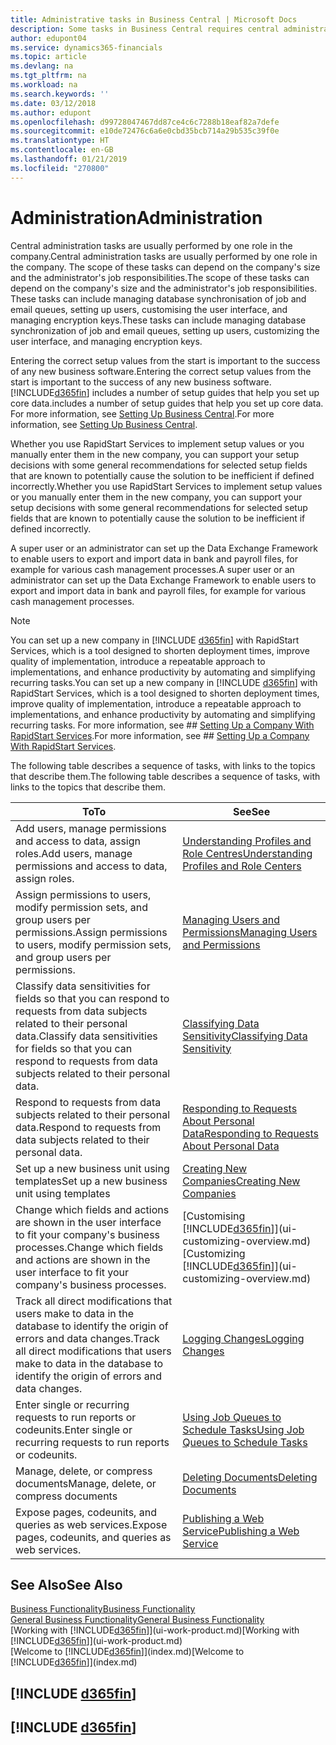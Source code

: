 ```yaml
---
title: Administrative tasks in Business Central | Microsoft Docs
description: Some tasks in Business Central requires central administration and setup. See what they are and learn what to do.
author: edupont04
ms.service: dynamics365-financials
ms.topic: article
ms.devlang: na
ms.tgt_pltfrm: na
ms.workload: na
ms.search.keywords: ''
ms.date: 03/12/2018
ms.author: edupont
ms.openlocfilehash: d99728047467dd87ce4c6c7288b18eaf82a7defe
ms.sourcegitcommit: e10de72476c6a6e0cbd35bcb714a29b535c39f0e
ms.translationtype: HT
ms.contentlocale: en-GB
ms.lasthandoff: 01/21/2019
ms.locfileid: "270800"
---
```

# <a name="administration"></a><span data-ttu-id="aef26-104">Administration</span><span class="sxs-lookup"><span data-stu-id="aef26-104">Administration</span></span>
<span data-ttu-id="aef26-105">Central administration tasks are usually performed by one role in the company.</span><span class="sxs-lookup"><span data-stu-id="aef26-105">Central administration tasks are usually performed by one role in the company.</span></span> <span data-ttu-id="aef26-106">The scope of these tasks can depend on the company's size and the administrator's job responsibilities.</span><span class="sxs-lookup"><span data-stu-id="aef26-106">The scope of these tasks can depend on the company's size and the administrator's job responsibilities.</span></span> <span data-ttu-id="aef26-107">These tasks can include managing database synchronisation of job and email queues, setting up users, customising the user interface, and managing encryption keys.</span><span class="sxs-lookup"><span data-stu-id="aef26-107">These tasks can include managing database synchronization of job and email queues, setting up users, customizing the user interface, and managing encryption keys.</span></span>  

<span data-ttu-id="aef26-108">Entering the correct setup values from the start is important to the success of any new business software.</span><span class="sxs-lookup"><span data-stu-id="aef26-108">Entering the correct setup values from the start is important to the success of any new business software.</span></span> [!INCLUDE[d365fin](includes/d365fin_md.md)] <span data-ttu-id="aef26-109">includes a number of setup guides that help you set up core data.</span><span class="sxs-lookup"><span data-stu-id="aef26-109">includes a number of setup guides that help you set up core data.</span></span> <span data-ttu-id="aef26-110">For more information, see [Setting Up Business Central](setup.md).</span><span class="sxs-lookup"><span data-stu-id="aef26-110">For more information, see [Setting Up Business Central](setup.md).</span></span>

<span data-ttu-id="aef26-111">Whether you use RapidStart Services to implement setup values or you manually enter them in the new company, you can support your setup decisions with some general recommendations for selected setup fields that are known to potentially cause the solution to be inefficient if defined incorrectly.</span><span class="sxs-lookup"><span data-stu-id="aef26-111">Whether you use RapidStart Services to implement setup values or you manually enter them in the new company, you can support your setup decisions with some general recommendations for selected setup fields that are known to potentially cause the solution to be inefficient if defined incorrectly.</span></span>  

<span data-ttu-id="aef26-112">A super user or an administrator can set up the Data Exchange Framework to enable users to export and import data in bank and payroll files, for example for various cash management processes.</span><span class="sxs-lookup"><span data-stu-id="aef26-112">A super user or an administrator can set up the Data Exchange Framework to enable users to export and import data in bank and payroll files, for example for various cash management processes.</span></span>

> [!NOTE]
> <span data-ttu-id="aef26-113">You can set up a new company in [!INCLUDE [d365fin](includes/d365fin_md.md)] with RapidStart Services, which is a tool designed to shorten deployment times, improve quality of implementation, introduce a repeatable approach to implementations, and enhance productivity by automating and simplifying recurring tasks.</span><span class="sxs-lookup"><span data-stu-id="aef26-113">You can set up a new company in [!INCLUDE [d365fin](includes/d365fin_md.md)] with RapidStart Services, which is a tool designed to shorten deployment times, improve quality of implementation, introduce a repeatable approach to implementations, and enhance productivity by automating and simplifying recurring tasks.</span></span> <span data-ttu-id="aef26-114">For more information, see ## [Setting Up a Company With RapidStart Services](admin-set-up-a-company-with-rapidstart.md).</span><span class="sxs-lookup"><span data-stu-id="aef26-114">For more information, see ## [Setting Up a Company With RapidStart Services](admin-set-up-a-company-with-rapidstart.md).</span></span>

<span data-ttu-id="aef26-115">The following table describes a sequence of tasks, with links to the topics that describe them.</span><span class="sxs-lookup"><span data-stu-id="aef26-115">The following table describes a sequence of tasks, with links to the topics that describe them.</span></span>   

|<span data-ttu-id="aef26-116">**To**</span><span class="sxs-lookup"><span data-stu-id="aef26-116">**To**</span></span>|<span data-ttu-id="aef26-117">**See**</span><span class="sxs-lookup"><span data-stu-id="aef26-117">**See**</span></span>|  
|------------|-------------|  
|<span data-ttu-id="aef26-118">Add users, manage permissions and access to data, assign roles.</span><span class="sxs-lookup"><span data-stu-id="aef26-118">Add users, manage permissions and access to data, assign roles.</span></span>|[<span data-ttu-id="aef26-119">Understanding Profiles and Role Centres</span><span class="sxs-lookup"><span data-stu-id="aef26-119">Understanding Profiles and Role Centers</span></span>](admin-users-profiles-roles.md)|  
|<span data-ttu-id="aef26-120">Assign permissions to users, modify permission sets, and group users per permissions.</span><span class="sxs-lookup"><span data-stu-id="aef26-120">Assign permissions to users, modify permission sets, and group users per permissions.</span></span>|[<span data-ttu-id="aef26-121">Managing Users and Permissions</span><span class="sxs-lookup"><span data-stu-id="aef26-121">Managing Users and Permissions</span></span>](ui-how-users-permissions.md)|
|<span data-ttu-id="aef26-122">Classify data sensitivities for fields so that you can respond to requests from data subjects related to their personal data.</span><span class="sxs-lookup"><span data-stu-id="aef26-122">Classify data sensitivities for fields so that you can respond to requests from data subjects related to their personal data.</span></span>|[<span data-ttu-id="aef26-123">Classifying Data Sensitivity</span><span class="sxs-lookup"><span data-stu-id="aef26-123">Classifying Data Sensitivity</span></span>](admin-classifying-data-sensitivity.md)|
|<span data-ttu-id="aef26-124">Respond to requests from data subjects related to their personal data.</span><span class="sxs-lookup"><span data-stu-id="aef26-124">Respond to requests from data subjects related to their personal data.</span></span>|[<span data-ttu-id="aef26-125">Responding to Requests About Personal Data</span><span class="sxs-lookup"><span data-stu-id="aef26-125">Responding to Requests About Personal Data</span></span>](admin-responding-to-requests-about-personal-data.md)|
|<span data-ttu-id="aef26-126">Set up a new business unit using templates</span><span class="sxs-lookup"><span data-stu-id="aef26-126">Set up a new business unit using templates</span></span>|[<span data-ttu-id="aef26-127">Creating New Companies</span><span class="sxs-lookup"><span data-stu-id="aef26-127">Creating New Companies</span></span>](about-new-company.md)|
|<span data-ttu-id="aef26-128">Change which fields and actions are shown in the user interface to fit your company's business processes.</span><span class="sxs-lookup"><span data-stu-id="aef26-128">Change which fields and actions are shown in the user interface to fit your company's business processes.</span></span> |<span data-ttu-id="aef26-129">[Customising [!INCLUDE[d365fin](includes/d365fin_md.md)]](ui-customizing-overview.md)</span><span class="sxs-lookup"><span data-stu-id="aef26-129">[Customizing [!INCLUDE[d365fin](includes/d365fin_md.md)]](ui-customizing-overview.md)</span></span> |
|<span data-ttu-id="aef26-130">Track all direct modifications that users make to data in the database to identify the origin of errors and data changes.</span><span class="sxs-lookup"><span data-stu-id="aef26-130">Track all direct modifications that users make to data in the database to identify the origin of errors and data changes.</span></span>|[<span data-ttu-id="aef26-131">Logging Changes</span><span class="sxs-lookup"><span data-stu-id="aef26-131">Logging Changes</span></span>](across-log-changes.md)|  
|<span data-ttu-id="aef26-132">Enter single or recurring requests to run reports or codeunits.</span><span class="sxs-lookup"><span data-stu-id="aef26-132">Enter single or recurring requests to run reports or codeunits.</span></span>|[<span data-ttu-id="aef26-133">Using Job Queues to Schedule Tasks</span><span class="sxs-lookup"><span data-stu-id="aef26-133">Using Job Queues to Schedule Tasks</span></span>](admin-job-queues-schedule-tasks.md)|  
|<span data-ttu-id="aef26-134">Manage, delete, or compress documents</span><span class="sxs-lookup"><span data-stu-id="aef26-134">Manage, delete, or compress documents</span></span>|[<span data-ttu-id="aef26-135">Deleting Documents</span><span class="sxs-lookup"><span data-stu-id="aef26-135">Deleting Documents</span></span>](admin-manage-documents.md)|  
|<span data-ttu-id="aef26-136">Expose pages, codeunits, and queries as web services.</span><span class="sxs-lookup"><span data-stu-id="aef26-136">Expose pages, codeunits, and queries as web services.</span></span>|[<span data-ttu-id="aef26-137">Publishing a Web Service</span><span class="sxs-lookup"><span data-stu-id="aef26-137">Publishing a Web Service</span></span>](across-how-publish-web-service.md)|

## <a name="see-also"></a><span data-ttu-id="aef26-138">See Also</span><span class="sxs-lookup"><span data-stu-id="aef26-138">See Also</span></span>
[<span data-ttu-id="aef26-139">Business Functionality</span><span class="sxs-lookup"><span data-stu-id="aef26-139">Business Functionality</span></span>](madeira-business-functionality.md)  
[<span data-ttu-id="aef26-140">General Business Functionality</span><span class="sxs-lookup"><span data-stu-id="aef26-140">General Business Functionality</span></span>](ui-across-business-areas.md)  
<span data-ttu-id="aef26-141">[Working with [!INCLUDE[d365fin](includes/d365fin_md.md)]](ui-work-product.md)</span><span class="sxs-lookup"><span data-stu-id="aef26-141">[Working with [!INCLUDE[d365fin](includes/d365fin_md.md)]](ui-work-product.md)</span></span>  
<span data-ttu-id="aef26-142">[Welcome to [!INCLUDE[d365fin](includes/d365fin_md.md)]](index.md)</span><span class="sxs-lookup"><span data-stu-id="aef26-142">[Welcome to [!INCLUDE[d365fin](includes/d365fin_md.md)]](index.md)</span></span>  

## [!INCLUDE [d365fin](includes/free_trial_md.md)]  
## [!INCLUDE [d365fin](includes/training_link_md.md)]

